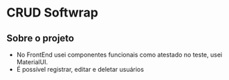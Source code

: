 # CRUD Softwrap
## Sobre o projeto
- No FrontEnd usei componentes funcionais como atestado no teste, usei MaterialUI.
- É possível registrar, editar e deletar usuários




